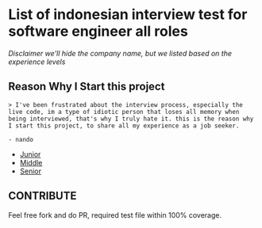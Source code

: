 # List of indonesian interview test for software engineer all roles
*Disclaimer we'll hide the company name, but we listed based on the experience levels*

## Reason Why I Start this project
```
> I've been frustrated about the interview process, especially the live code, im a type of idiotic person that loses all memory when being interviewed, that's why I truly hate it. this is the reason why I start this project, to share all my experience as a job seeker.

- nando
```

- [Junior](./junior)
- [Middle](./middle)
- [Senior](./senior)


## CONTRIBUTE
Feel free fork and do PR, required test file within 100% coverage.